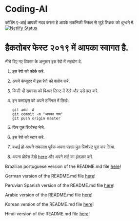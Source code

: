 # Coding-AI 
कोडिंग ए-आई आपकी मदद करता है आपके तकनिकी स्किल से जुड़े शिक्षक को धुन्धने में. &nbsp; [![Netlify Status](https://api.netlify.com/api/v1/badges/1355ea63-470d-4f37-987e-af334ab16432/deploy-status)](https://app.netlify.com/sites/mentors/deploys)


# हैकतोबर फेस्ट २०१९ में आपका स्वागत है.
नीचे दिए गए विवरण के अनुसार इस रेपो में सहयोग दे.

1. इस रेपो को फोर्क करे.

2. अपने कंप्यूटर में इस रेपो को क्लोन करे.

3. किसी भी समस्या को पिआर लिस्ट में देखे और उसे हल करे.

4. इन कमांड्स को अपने टर्मिनल में लिखे:
    ```
    git add -A
    git commit -m "आपका नाम"
    git push origin master
    ```
5. फिर पुल रिक्वेस्ट भेजे.

6. इस रेपो को स्टार करे.

7. बधाई हो आपने सफलता पूर्वक अपना पहला पुल रिक्वेस्ट पूरा कर लिया.

8. अपना प्रोग्रेस देखे [here](https://hacktoberfest.digitalocean.com/profile) और अपने शर्ट का इंतज़ार करे.

Brazilian portuguese version of the README.md file [here](readme-translations/README-ptbr.md)!

German version of the README.md file [here](readme-translations/README-de.md)!

Peruvian Spanish version of the README.md file [here](readme-translations/README-es.md)!

Arabic version of the README.md file [here](readme-translations/README-ar.md)!

Korean version of the README.md file [here](readme-translations/README-kr.md)!

Hindi version of the README.md file [here](readme-translations/README-hi.md)!
